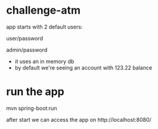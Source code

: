 # challenge-atm
app starts with 2 default users:

user/password

admin/password

* it uses an in memory db
* by default we're seeing an account with 123.22 balance

# run the app
mvn spring-boot:run

after start we can access the app on http://localhost:8080/